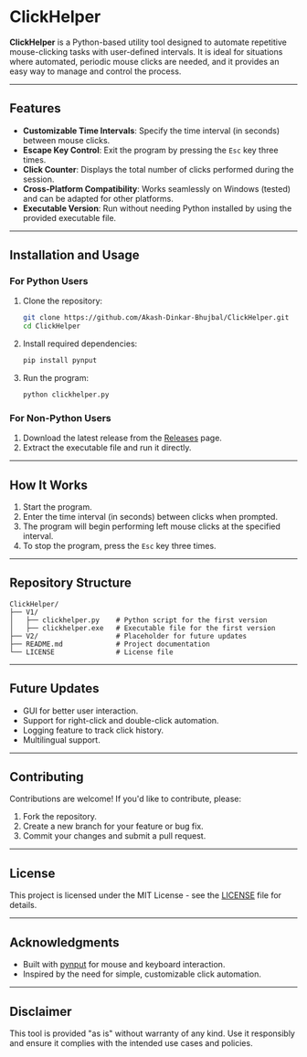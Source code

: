 # ClickHelper

**ClickHelper** is a Python-based utility tool designed to automate repetitive mouse-clicking tasks with user-defined intervals. It is ideal for situations where automated, periodic mouse clicks are needed, and it provides an easy way to manage and control the process.

---

## Features

- **Customizable Time Intervals**: Specify the time interval (in seconds) between mouse clicks.
- **Escape Key Control**: Exit the program by pressing the `Esc` key three times.
- **Click Counter**: Displays the total number of clicks performed during the session.
- **Cross-Platform Compatibility**: Works seamlessly on Windows (tested) and can be adapted for other platforms.
- **Executable Version**: Run without needing Python installed by using the provided executable file.

---

## Installation and Usage

### For Python Users

1. Clone the repository:
   ```bash
   git clone https://github.com/Akash-Dinkar-Bhujbal/ClickHelper.git
   cd ClickHelper
   ```
2. Install required dependencies:
   ```bash
   pip install pynput
   ```
3. Run the program:
   ```bash
   python clickhelper.py
   ```

### For Non-Python Users

1. Download the latest release from the [Releases](https://github.com/Akash-Dinkar-Bhujbal/ClickHelper/releases) page.
2. Extract the executable file and run it directly.

---

## How It Works

1. Start the program.
2. Enter the time interval (in seconds) between clicks when prompted.
3. The program will begin performing left mouse clicks at the specified interval.
4. To stop the program, press the `Esc` key three times.

---

## Repository Structure

```
ClickHelper/
├── V1/
│   ├── clickhelper.py    # Python script for the first version
│   ├── clickhelper.exe   # Executable file for the first version
├── V2/                   # Placeholder for future updates
├── README.md             # Project documentation
└── LICENSE               # License file
```

---

## Future Updates

- GUI for better user interaction.
- Support for right-click and double-click automation.
- Logging feature to track click history.
- Multilingual support.

---

## Contributing

Contributions are welcome! If you'd like to contribute, please:

1. Fork the repository.
2. Create a new branch for your feature or bug fix.
3. Commit your changes and submit a pull request.

---

## License

This project is licensed under the MIT License - see the [LICENSE](LICENSE) file for details.

---

## Acknowledgments

- Built with [pynput](https://pypi.org/project/pynput/) for mouse and keyboard interaction.
- Inspired by the need for simple, customizable click automation.

---

## Disclaimer

This tool is provided "as is" without warranty of any kind. Use it responsibly and ensure it complies with the intended use cases and policies.


